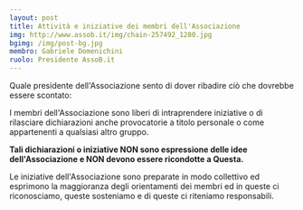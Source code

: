 ```yaml
---
layout: post
title: Attività e iniziative dei membri dell'Associazione
img: http://www.assob.it/img/chain-257492_1280.jpg
bgimg: /img/post-bg.jpg
membro: Gabriele Domenichini
ruolo: Presidente AssoB.it
---
```

Quale presidente dell'Associazione sento di dover ribadire ciò che dovrebbe essere scontato:

<!-- more -->
I membri dell'Associazione sono liberi di intraprendere iniziative o di rilasciare dichiarazioni anche provocatorie 
a titolo personale o come appartenenti a qualsiasi altro gruppo.

**Tali dichiarazioni o iniziative NON sono espressione delle idee dell'Associazione e NON devono essere ricondotte a Questa.**

Le iniziative dell'Associazione sono preparate in modo collettivo ed esprimono la maggioranza degli orientamenti dei 
membri ed in queste ci riconosciamo, queste sosteniamo e di queste ci riteniamo responsabili.


